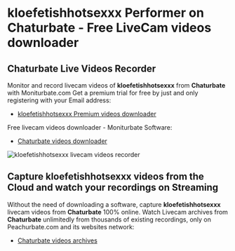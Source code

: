 # kloefetishhotsexxx Performer on Chaturbate - Free LiveCam videos downloader

## Chaturbate Live Videos Recorder

Monitor and record livecam videos of **kloefetishhotsexxx** from **Chaturbate** with Moniturbate.com
Get a premium trial for free by just and only registering with your Email address:
* [kloefetishhotsexxx Premium videos downloader](https://moniturbate.com/request-demo-licence-key.html)

Free livecam videos downloader - Moniturbate Software:
* [Chaturbate videos downloader](https://moniturbate.com/moniturbate-download-software.html)

![kloefetishhotsexxx livecam videos recorder](https://peachurnet.com/templates/moniturbate-software.png)


## Capture kloefetishhotsexxx videos from the Cloud and watch your recordings on Streaming

Without the need of downloading a software, capture **kloefetishhotsexxx** livecam videos from **Chaturbate** 100% online.
Watch Livecam archives from **Chaturbate** unlimitedly from thousands of existing recordings, only on Peachurbate.com and its websites network:
* [Chaturbate videos archives](https://peachurnet.com/)